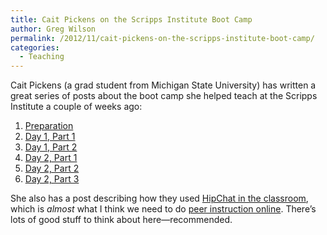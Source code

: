 ```yaml
---
title: Cait Pickens on the Scripps Institute Boot Camp
author: Greg Wilson
permalink: /2012/11/cait-pickens-on-the-scripps-institute-boot-camp/
categories:
  - Teaching
---
```

Cait Pickens (a grad student from Michigan State University) has written a great series of posts about the boot camp she helped teach at the Scripps Institute a couple of weeks ago:

1.  [Preparation][1]
2.  [Day 1, Part 1][2]
3.  [Day 1, Part 2][3]
4.  [Day 2, Part 1][4]
5.  [Day 2, Part 2][5]
6.  [Day 2, Part 3][6]

She also has a post describing how they used [HipChat in the classroom][7], which is *almost* what I think we need to do [peer instruction online][8]. There&#8217;s lots of good stuff to think about here—recommended.

 [1]: http://michigancomputes.wordpress.com/2012/11/18/software-carpentry-the-preparation/
 [2]: http://michigancomputes.wordpress.com/2012/11/24/software-carpentry-day-1-part-1/
 [3]: http://michigancomputes.wordpress.com/2012/11/24/630/
 [4]: http://michigancomputes.wordpress.com/2012/11/24/software-carpentry-day-2-part-1/
 [5]: http://michigancomputes.wordpress.com/2012/11/24/software-carpentry-day-2-part-2/
 [6]: http://michigancomputes.wordpress.com/2012/11/24/software-carpentry-day-2-part-3/
 [7]: http://michigancomputes.wordpress.com/2012/11/24/hipchat-in-the-classroom/
 [8]: http://software-carpentry.org/2012/11/the-tool-i-think-we-need-to-do-peer-instruction-online/
